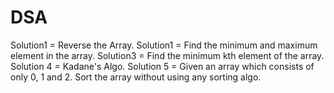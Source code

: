 # DSA
Solution1 = Reverse the Array.
Solution1 = Find the minimum and maximum element in the array.
Solution3 = Find the minimum kth element of the array.
Solution 4 = Kadane's Algo.
Solution 5 = Given an array which consists of only 0, 1 and 2. Sort the array without using any sorting algo.
